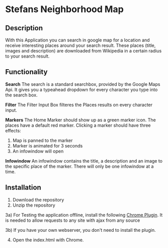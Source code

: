 # Stefans Neighborhood Map

## Description
With this Application you can search in google map for a location and receive interesting places around your search result. These places (title, images and description) are downloaded from Wikipedia in a certain radius to your search result.

## Functionality
**Search**
The search is a standard searchbox, provided by the Google Maps Api. It gives you a typeahead dropdown for every character you type into the search box.

**Filter**
The Filter Input Box filteres the Places results on every character input.

**Markers**
The Home Marker should show up as a green marker icon. The places have a default red marker. Clicking a marker should have three effects:

1) Map is panned to the marker
2) Marker is animated for 3 seconds
3) An infowindow will open

**Infowindow**
An infowindow contains the title, a description and an image to the specific place of the marker. There will only be one infowindow at a time.

## Installation

 1. Download the repository
 2. Unzip the repository

 3a) For Testing the application offline, install the following [Chrome Plugin](https://chrome.google.com/webstore/detail/allow-control-allow-origi/nlfbmbojpeacfghkpbjhddihlkkiljbi?hl=de). It is needed to allow requests to any site with ajax from any source

 3b) If you have your own webserver, you don't need to install the plugin.
 
 4. Open the index.html with Chrome.

